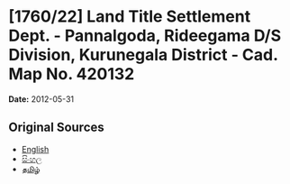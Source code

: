 # [1760/22] Land Title Settlement Dept. - Pannalgoda, Rideegama D/S Division, Kurunegala District - Cad. Map No. 420132

**Date:** 2012-05-31

## Original Sources

- [English](https://documents.gov.lk/view/extra-gazettes/2012/5/1760-22_E.pdf)
- [සිංහල](https://documents.gov.lk/view/extra-gazettes/2012/5/1760-22_S.pdf)
- [தமிழ்](https://documents.gov.lk/view/extra-gazettes/2012/5/1760-22_T.pdf)

